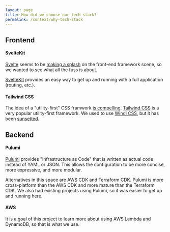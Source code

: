 ```yaml
---
layout: page
title: How did we choose our tech stack?
permalink: /context/why-tech-stack
---
```


## Frontend

#### SvelteKit

[Svelte](svelte.dev/) seems to be [making a splash](https://2021.stateofjs.com/en-US/libraries/front-end-frameworks) on the front-end framework scene, so we wanted to see what all the fuss is about.

[SvelteKit](https://kit.svelte.dev/) provides an easy way to get up and running with a full application (routing, etc.).

#### Tailwind CSS

The idea of a "utility-first" CSS framwork [is compelling](https://adamwathan.me/css-utility-classes-and-separation-of-concerns/). [Tailwind CSS](https://tailwindcss.com/) is a very popular utility-first framework. We used to use [Windi CSS](https://windicss.org/), but it has been [sunsetted](https://windicss.org/posts/sunsetting.html).

## Backend

#### Pulumi

[Pulumi](https://www.pulumi.com/) provides "Infrastructure as Code" that is written as actual code instead of YAML or JSON. This allows the configuration to be more concise, more expressive, and more modular.

Alternatives in this space are AWS CDK and Terraform CDK. Pulumi is more cross-platform than the AWS CDK and more mature than the Terraform CDK. We also had existing projects using Pulumi, so it was easier to get up and running here.

#### AWS

It is a goal of this project to learn more about using AWS Lambda and DynamoDB, so that is what we use.
